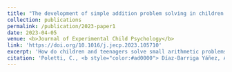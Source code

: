 ```yaml
---
title: "The development of simple addition problem solving in children: Reliance on automatized counting or memory retrieval depends on both expertise and problemsize"
collection: publications
permalink: /publication/2023-paper1
date: 2023-04-05
venue: <b>Journal of Experimental Child Psychology</b>
link: 'https://doi.org/10.1016/j.jecp.2023.105710'
excerpt: 'How do children and teenagers solve small arithmetic problems? Our results support the idea that children use a counting procedure that becomes automatized (as revealed by the priming effect) around 13 years of age.'
citation: 'Poletti, C., <b style="color:#ad0000"> Díaz-Barriga Yáñez, A. </b>, Prado, J., & Thevenot, C. (2023). &quot;The development of simple addition problem solving in children : Reliance on automatized counting or memory retrieval depends on both expertise and problem size. &quot; <b><i>Journal of Experimental Child Psychology</i></b>, 234. https://doi.org/10.1016/j.jecp.2023.105710'
---
```

